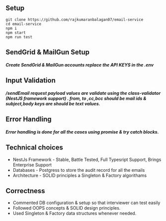 ## Setup
    git clone https://github.com/rajkumaranbalagan07/email-service
    cd email-service
    npm i 
    npm start 
    npm run test 

## SendGrid & MailGun Setup 
##### Create  SendGrid & MailGun accounts replace the API KEYS in the .env

## Input Validation
##### /sendEmail request payload values are validate using the class-validator (NestJS framework support) . from, to ,cc,bcc should be mail ids & subject,body keys are should be text values.

## Error Handling
##### Error handling is done for all the cases using promise & try catch blocks.

## Technical choices
  - NestJs Framework - Stable, Battle Tested, Full Typesript Support, Brings Enterprise Support 
  - Databases - Postgress to store the audit record for all the emails 
  - Architecture - SOLID principles a Singleton & Factory algorithams 
  
## Correctness
  - Commented DB configuration & setup so that interviewer can test easily
  - Followed OOPS concepts & SOLID design principles.
  - Used Singleton & Factory data structures whenever needed.
